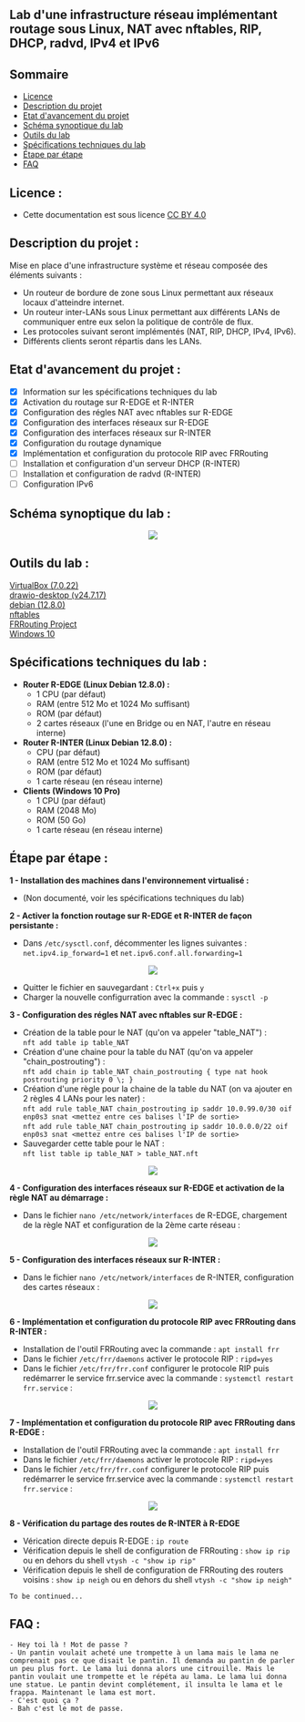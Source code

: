 ## Lab d'une infrastructure réseau implémentant routage sous Linux, NAT avec nftables, RIP, DHCP, radvd, IPv4 et IPv6 

## Sommaire
- [Licence](https://github.com/rikiya-gabimaru/lab-routage-linux-NAT-NFTABLES-RIP-DHCP-RADVD-IPv4-IPv6/blob/main/README.md#licence-)
- [Description du projet](https://github.com/rikiya-gabimaru/lab-routage-linux-NAT-NFTABLES-RIP-DHCP-RADVD-IPv4-IPv6/blob/main/README.md#description-du-projet-)
- [Etat d'avancement du projet](https://github.com/rikiya-gabimaru/lab-routage-linux-NAT-NFTABLES-RIP-DHCP-RADVD-IPv4-IPv6/blob/main/README.md#etat-davancement-du-projet-)
- [Schéma synoptique du lab](https://github.com/rikiya-gabimaru/lab-routage-linux-NAT-NFTABLES-RIP-DHCP-RADVD-IPv4-IPv6/blob/main/README.md#sch%C3%A9ma-synoptique-du-lab-)
- [Outils du lab](https://github.com/rikiya-gabimaru/lab-routage-linux-NAT-NFTABLES-RIP-DHCP-RADVD-IPv4-IPv6/blob/main/README.md#outils-du-lab-)
- [Spécifications techniques du lab](https://github.com/rikiya-gabimaru/lab-routage-linux-NAT-NFTABLES-RIP-DHCP-RADVD-IPv4-IPv6/blob/main/README.md#sp%C3%A9cifications-techniques-du-lab-)
- [Étape par étape](https://github.com/rikiya-gabimaru/lab-routage-linux-NAT-NFTABLES-RIP-DHCP-RADVD-IPv4-IPv6/blob/main/README.md#%C3%A9tape-par-%C3%A9tape-)
- [FAQ](https://github.com/rikiya-gabimaru/lab-routage-linux-NAT-NFTABLES-RIP-DHCP-RADVD-IPv4-IPv6/blob/main/README.md#faq-)

## Licence :
- Cette documentation est sous licence [CC BY 4.0](https://creativecommons.org/licenses/by/4.0/deed.fr)

## Description du projet :
Mise en place d'une infrastructure système et réseau composée des éléments suivants :
- Un routeur de bordure de zone sous Linux permettant aux réseaux locaux d'atteindre internet.
- Un routeur inter-LANs sous Linux permettant aux différents LANs de communiquer entre eux selon la politique de contrôle de flux.
- Les protocoles suivant seront implémentés (NAT, RIP, DHCP, IPv4, IPv6).
- Différents clients seront répartis dans les LANs.

## Etat d'avancement du projet :
- [x] Information sur les spécifications techniques du lab
- [x] Activation du routage sur R-EDGE et R-INTER
- [x] Configuration des régles NAT avec nftables sur R-EDGE
- [x] Configuration des interfaces réseaux sur R-EDGE
- [x] Configuration des interfaces réseaux sur R-INTER
- [x] Configuration du routage dynamique
- [x] Implémentation et configuration du protocole RIP avec FRRouting
- [ ] Installation et configuration d'un serveur DHCP (R-INTER)
- [ ] Installation et configuration de radvd (R-INTER)
- [ ] Configuration IPv6

## Schéma synoptique du lab :

<p align="center">
  <img src="https://github.com/user-attachments/assets/5bbe9964-2f54-4747-979a-a7e1e963e271">
</p>

## Outils du lab :

[VirtualBox (7.0.22)](https://www.virtualbox.org/)  
[drawio-desktop (v24.7.17)](https://github.com/jgraph/drawio-desktop)  
[debian (12.8.0)](https://www.debian.org/)  
[nftables](https://nftables.org/)  
[FRRouting Project](https://frrouting.org/)  
[Windows 10](https://www.microsoft.com/en-us/software-download)

## Spécifications techniques du lab :

  - **Router R-EDGE (Linux Debian 12.8.0) :**
	- 1 CPU (par défaut)
  	- RAM (entre 512 Mo et 1024 Mo suffisant)
	- ROM (par défaut)
	- 2 cartes réseaux (l'une en Bridge ou en NAT, l'autre en réseau interne)
  - **Router R-INTER (Linux Debian 12.8.0) :**
	- CPU (par défaut)
  	- RAM (entre 512 Mo et 1024 Mo suffisant)
	- ROM (par défaut)
	- 1 carte réseau (en réseau interne)
  - **Clients (Windows 10 Pro)**
	- 1 CPU (par défaut)
  	- RAM (2048 Mo)
	- ROM (50 Go)
	- 1 carte réseau (en réseau interne)

## Étape par étape : 

**1 - Installation des machines dans l'environnement virtualisé :**

   - (Non documenté, voir les spécifications techniques du lab)

**2 - Activer la fonction routage sur R-EDGE et R-INTER de façon persistante :**

   - Dans `/etc/sysctl.conf`, décommenter les lignes suivantes :
	`net.ipv4.ip_forward=1` et `net.ipv6.conf.all.forwarding=1`

<p align="center">
  <img src="https://github.com/user-attachments/assets/a0cb14f9-0cca-496f-b3d5-2e4edb0abbbc">
</p>

- Quitter le fichier en sauvegardant : `Ctrl+x` puis `y`
- Charger la nouvelle configurration avec la commande : `sysctl -p`

**3 - Configuration des régles NAT avec nftables sur R-EDGE :**

   - Création de la table pour le NAT (qu'on va appeler "table_NAT") :  
	`nft add table ip table_NAT`
   - Création d'une chaine pour la table du NAT (qu'on va appeler "chain_postrouting") :  
	`nft add chain ip table_NAT chain_postrouting { type nat hook postrouting priority 0 \; }`
   - Création d'une règle pour la chaine de la table du NAT (on va ajouter en 2 règles 4 LANs pour les nater) :  
	`nft add rule table_NAT chain_postrouting ip saddr 10.0.99.0/30 oif enp0s3 snat <mettez entre ces balises l'IP de sortie>`  
	`nft add rule table_NAT chain_postrouting ip saddr 10.0.0.0/22 oif enp0s3 snat <mettez entre ces balises l'IP de sortie>`
   - Sauvegarder cette table pour le NAT :  
     	`nft list table ip table_NAT > table_NAT.nft`
<p align="center">
 		<img src="https://github.com/user-attachments/assets/e79556b0-d306-49f3-9c3a-28cd66f75bcc">
</p>

**4 - Configuration des interfaces réseaux sur R-EDGE et activation de la règle NAT au démarrage :**

- Dans le fichier `nano /etc/network/interfaces` de R-EDGE, chargement de la règle NAT et configuration de la 2ème carte réseau :
<p align="center">
 		<img src="https://github.com/user-attachments/assets/f2ad6496-2bf2-43a9-b848-3ae4e4ddcb97">
</p>

**5 - Configuration des interfaces réseaux sur R-INTER :**  
- Dans le fichier `nano /etc/network/interfaces` de R-INTER, configuration des cartes réseaux :
 
<p align="center">
<img src="https://github.com/user-attachments/assets/f19d8fd0-39de-407f-9277-5d4159c9cf2b">
</p>

  **6 - Implémentation et configuration du protocole RIP avec FRRouting dans R-INTER :**  
- Installation de l'outil FRRouting avec la commande : `apt install frr`
- Dans le fichier `/etc/frr/daemons` activer le protocole RIP : `ripd=yes`
- Dans le fichier `/etc/frr/frr.conf` configurer le protocole RIP puis redémarrer le service frr.service avec la commande : `systemctl restart frr.service` :
<p align="center">
<img src="https://github.com/user-attachments/assets/6d08967a-a5ac-4933-bcf5-253f8ac44367">
</p>
 
 **7 - Implémentation et configuration du protocole RIP avec FRRouting dans R-EDGE :**  
- Installation de l'outil FRRouting avec la commande : `apt install frr`
- Dans le fichier `/etc/frr/daemons` activer le protocole RIP : `ripd=yes`
- Dans le fichier `/etc/frr/frr.conf` configurer le protocole RIP puis redémarrer le service frr.service avec la commande : `systemctl restart frr.service` :
<p align="center">
<img src="https://github.com/user-attachments/assets/1d938c23-fa77-42f2-8a03-c5752f081d1c">
</p>

 **8 - Vérification du partage des routes de R-INTER à R-EDGE**

 - Vérication directe depuis R-EDGE : `ip route`
 - Vérification depuis le shell de configuration de FRRouting : `show ip rip` ou en dehors du shell `vtysh -c "show ip rip"`
 - Vérification depuis le shell de configuration de FRRouting des routers voisins : `show ip neigh` ou en dehors du shell `vtysh -c "show ip neigh"`

 `To be continued...`

## FAQ :
	- Hey toi là ! Mot de passe ?
 	- Un pantin voulait acheté une trompette à un lama mais le lama ne comprenait pas ce que disait le pantin. Il demanda au pantin de parler un peu plus fort. Le lama lui donna alors une citrouille. Mais le pantin voulait une trompette et le répéta au lama. Le lama lui donna une statue. Le pantin devint complétement, il insulta le lama et le frappa. Maintenant le lama est mort.
  	- C'est quoi ça ?
   	- Bah c'est le mot de passe.
